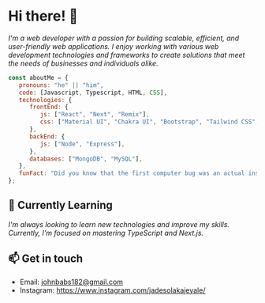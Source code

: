 # Hi there! 👋

<p>
   <em>
      I'm a web developer with a passion for building scalable, efficient, and user-friendly web applications. I enjoy working with various web development                   technologies and frameworks to create solutions that meet the needs of businesses and individuals alike.
   </em>
</p>

```javascript
const aboutMe = {
   pronouns: "he" || "him",
   code: [Javascript, Typescript, HTML, CSS],
   technologies: {
      frontEnd: {
         js: ["React", "Next", "Remix"],
         css: ["Material UI", "Chakra UI", "Bootstrap", "Tailwind CSS", "SASS"]
      },
      backEnd: {
         js: ["Node", "Express"],
      },
      databases: ["MongoDB", "MySQL"],
   },
   funFact: "Did you know that the first computer bug was an actual insect?"
};
```

## 🌱 Currently Learning
<em>
   I'm always looking to learn new technologies and improve my skills. Currently, I'm focused on mastering TypeScript and Next.js.
</em>

## 📫 Get in touch
- Email: johnbabs182@gmail.com
- Instagram: https://www.instagram.com/jadesolakajeyale/
